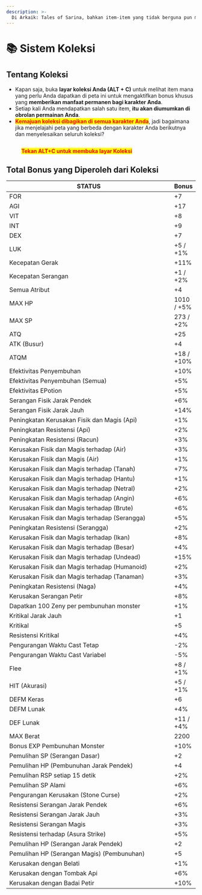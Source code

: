 ```yaml
---
description: >-
  Di Arkaik: Tales of Sarina, bahkan item-item yang tidak berguna pun membuatmu bahagia saat didapatkan!
---
```


# 📚 Sistem Koleksi

## **Tentang Koleksi**

* Kapan saja, buka **layar koleksi Anda (ALT + C)** untuk melihat item mana yang perlu Anda dapatkan di peta ini untuk mengaktifkan bonus khusus yang **memberikan manfaat permanen bagi karakter Anda**.
* Setiap kali Anda mendapatkan salah satu item, **itu akan diumumkan di obrolan permainan Anda**.
* <mark style="color:red;">**Kemajuan koleksi dibagikan di semua karakter Anda**</mark>, jadi bagaimana jika menjelajahi peta yang berbeda dengan karakter Anda berikutnya dan menyelesaikan seluruh koleksi?

<figure><img src="../.gitbook/assets/Cole2 (1).png" alt=""><figcaption><p><mark style="color:red;"><strong>Tekan ALT+C untuk membuka layar Koleksi</strong></mark></p></figcaption></figure>

## **Total Bonus yang Diperoleh dari Koleksi**<table><thead><tr><th width="479">STATUS</th><th>Bonus</th></tr></thead><tbody><tr><td>FOR</td><td>+7</td></tr><tr><td>AGI</td><td>+17</td></tr><tr><td>VIT</td><td>+8</td></tr><tr><td>INT</td><td>+9</td></tr><tr><td>DEX</td><td>+7</td></tr><tr><td>LUK</td><td>+5  / +1%</td></tr><tr><td>Kecepatan Gerak</td><td>+11%</td></tr><tr><td>Kecepatan Serangan</td><td>+1  / +2%</td></tr><tr><td>Semua Atribut</td><td>+4</td></tr><tr><td>MAX HP</td><td>1010 / +5%</td></tr><tr><td>MAX SP</td><td>273 / +2%</td></tr><tr><td>ATQ</td><td>+25</td></tr><tr><td>ATK (Busur)</td><td>+4</td></tr><tr><td>ATQM</td><td>+18 / +10%</td></tr><tr><td>Efektivitas Penyembuhan</td><td>+10%</td></tr><tr><td>Efektivitas Penyembuhan (Semua)</td><td>+5%</td></tr><tr><td>Efektivitas EPotion</td><td>+5%</td></tr><tr><td>Serangan Fisik Jarak Pendek</td><td>+6%</td></tr><tr><td>Serangan Fisik Jarak Jauh</td><td>+14%</td></tr><tr><td>Peningkatan Kerusakan Fisik dan Magis (Api)</td><td>+1%</td></tr><tr><td>Peningkatan Resistensi (Api)</td><td>+2%</td></tr><tr><td>Peningkatan Resistensi (Racun)</td><td>+3%</td></tr><tr><td>Kerusakan Fisik dan Magis terhadap (Air)</td><td>+3%</td></tr><tr><td>Kerusakan Fisik dan Magis (Air)</td><td>+1%</td></tr><tr><td>Kerusakan Fisik dan Magis terhadap (Tanah)</td><td>+7%</td></tr><tr><td>Kerusakan Fisik dan Magis terhadap (Hantu)</td><td>+1%</td></tr><tr><td>Kerusakan Fisik dan Magis terhadap (Netral)</td><td>+2%</td></tr><tr><td>Kerusakan Fisik dan Magis terhadap (Angin)</td><td>+6%</td></tr><tr><td>Kerusakan Fisik dan Magis terhadap (Brute)</td><td>+6%</td></tr><tr><td>Kerusakan Fisik dan Magis terhadap (Serangga)</td><td>+5%</td></tr><tr><td>Peningkatan Resistensi (Serangga)</td><td>+2%</td></tr><tr><td>Kerusakan Fisik dan Magis terhadap (Ikan)</td><td>+8%</td></tr><tr><td>Kerusakan Fisik dan Magis terhadap (Besar)</td><td>+4%</td></tr><tr><td>Kerusakan Fisik dan Magis terhadap (Undead)</td><td>+15%</td></tr><tr><td>Kerusakan Fisik dan Magis terhadap (Humanoid)</td><td>+2%</td></tr><tr><td>Kerusakan Fisik dan Magis terhadap (Tanaman)</td><td>+3%</td></tr><tr><td>Peningkatan Resistensi (Naga)</td><td>+4%</td></tr><tr><td>Kerusakan Serangan Petir</td><td>+8%</td></tr><tr><td>Dapatkan 100 Zeny per pembunuhan monster</td><td>+1%</td></tr><tr><td>Kritikal Jarak Jauh</td><td>+1</td></tr><tr><td>Kritikal</td><td>+5</td></tr><tr><td>Resistensi Kritikal</td><td>+4%</td></tr><tr><td>Pengurangan Waktu Cast Tetap</td><td>-2%</td></tr><tr><td>Pengurangan Waktu Cast Variabel</td><td>-5%</td></tr><tr><td>Flee</td><td>+8 / +1%</td></tr><tr><td>HIT (Akurasi)</td><td>+5 / +1%</td></tr><tr><td>DEFM Keras</td><td>+6</td></tr><tr><td>DEFM Lunak</td><td>+4%</td></tr><tr><td>DEF Lunak</td><td>+11 / +4%</td></tr><tr><td>MAX Berat</td><td>2200</td></tr><tr><td>Bonus EXP Pembunuhan Monster</td><td>+10%</td></tr><tr><td>Pemulihan SP (Serangan Dasar)</td><td>+2</td></tr><tr><td>Pemulihan HP (Pembunuhan Jarak Pendek)</td><td>+4</td></tr><tr><td>Pemulihan RSP setiap 15 detik</td><td>+2%</td></tr><tr><td>Pemulihan SP Alami</td><td>+6%</td></tr><tr><td>Pengurangan Kerusakan (Stone Curse)</td><td>+2%</td></tr><tr><td>Resistensi Serangan Jarak Pendek</td><td>+6%</td></tr><tr><td>Resistensi Serangan Jarak Jauh</td><td>+3%</td></tr><tr><td>Resistensi Serangan Magis</td><td>+3%</td></tr><tr><td>Resistensi terhadap (Asura Strike)</td><td>+5%</td></tr><tr><td>Pemulihan HP (Serangan Jarak Pendek)</td><td>+2</td></tr><tr><td>Pemulihan HP (Serangan Magis) (Pembunuhan)</td><td>+5</td></tr><tr><td>Kerusakan dengan Belati</td><td>+1%</td></tr><tr><td>Kerusakan dengan Tombak Api</td><td>+6%</td></tr><tr><td>Kerusakan dengan Badai Petir</td><td>+10%</td></tr></tbody></table>
